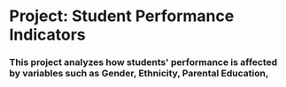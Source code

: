 # Project: Student Performance Indicators
### This project analyzes how students' performance is affected by variables such as Gender, Ethnicity, Parental Education, 
